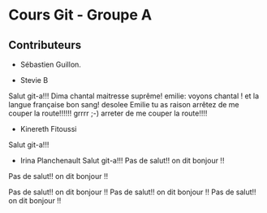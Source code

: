 # Cours Git - Groupe A

## Contributeurs

* Sébastien Guillon.

* Stevie B



Salut git-a!!! Dima
chantal maitresse suprême!
emilie: voyons chantal ! et la langue française bon sang!
desolee Emilie tu as raison 
arrêtez de me couper la route!!!!!! grrrr
;-)
arreter de me couper la route!!!!


* Kinereth Fitoussi


Salut git-a!!!

* Irina Planchenault
Salut git-a!!! 
Pas de salut!! on dit bonjour !!



Pas de salut!! on dit bonjour !!


Pas de salut!! on dit bonjour !!
Pas de salut!! on dit bonjour !!
Pas de salut!! on dit bonjour !!





